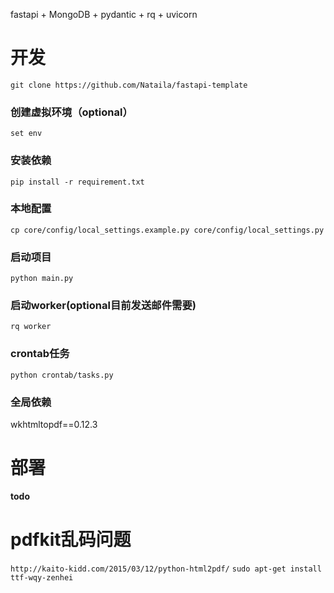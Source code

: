 fastapi + MongoDB + pydantic + rq + uvicorn

# 开发
`git clone https://github.com/Nataila/fastapi-template`

### 创建虚拟环境（optional）
`set env`
### 安装依赖
`pip install -r requirement.txt`
### 本地配置
`cp core/config/local_settings.example.py core/config/local_settings.py`
### 启动项目
`python main.py`
### 启动worker(optional目前发送邮件需要)
`rq worker`
### crontab任务
`python crontab/tasks.py`

### 全局依赖
wkhtmltopdf==0.12.3

# 部署
**todo**

# pdfkit乱码问题
`http://kaito-kidd.com/2015/03/12/python-html2pdf/`
`sudo apt-get install ttf-wqy-zenhei`
